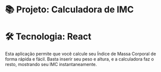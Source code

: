 # 📚 Projeto: Calculadora de IMC
# 🛠️ Tecnologia: React

Esta aplicação permite que você calcule seu Índice de Massa Corporal de forma rápida e fácil. Basta inserir seu peso e altura, e a calculadora faz o resto, mostrando seu IMC instantaneamente.
